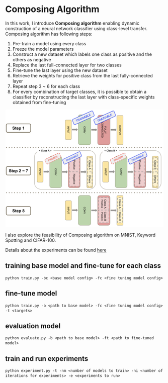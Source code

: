# Composing Algorithm
In this work, I introduce **Composing algorithm** enabling dynamic construction of a neural network classifier using class-level transfer. Composing algorithm has following steps:

1. Pre-train a model using every class
2. Freeze the model parameters
2. Construct a new dataset which labels one class as positive and the others as negative
3. Replace the last full-connected layer for two classes
4. Fine-tune the last layer using the new dataset
5. Retrieve the weights for positive class from the last fully-connected layer
6. Repeat step 3 ~ 6 for each class
7. For every combination of target classes, it is possible to obtain a classifier by reconstructing the last layer with class-specific weights obtained from fine-tuning

![Alt text](https://github.com/ljj7975/composable-model-exp/blob/master/report/composing_algo.png)

I also explore the feasibility of Composing algorithm on MNIST, Keyword Spotting and CIFAR-100.

Details about the experiments can be found [here](https://github.com/ljj7975/composable-model-exp/blob/master/report/project.pdf)

## training base model and fine-tune for each class
```
python train.py -bc <base model config> -fc <fine tuning model config>
```

## fine-tune model
```
python train.py -b <path to base model> -fc <fine tuning model config> -t <targets>
```

## evaluation model
```
python evaluate.py -b <path to base model> -ft <path to fine-tuned model>
```

## train and run experiments
```
python experiment.py -t -nm <number of models to train> -ni <number of iterations for experiments> -e <experiments to run>
```
